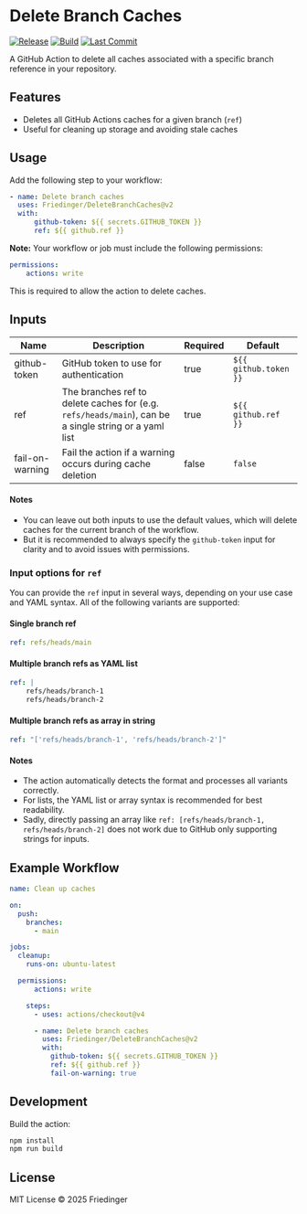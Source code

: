 # Delete Branch Caches

<a href="https://github.com/Friedinger/DeleteBranchCaches/releases"><img alt="Release" src="https://img.shields.io/github/v/release/Friedinger/DeleteBranchCaches"></a>
<a href="https://github.com/Friedinger/DeleteBranchCaches/actions/workflows/test-action.yml"><img alt="Build" src="https://github.com/Friedinger/DeleteBranchCaches/actions/workflows/build-test.yml/badge.svg"></a>
<a href="https://github.com/Friedinger/DeleteBranchCaches/commits/main"><img alt="Last Commit" src="https://img.shields.io/github/last-commit/Friedinger/DeleteBranchCaches"></a>

A GitHub Action to delete all caches associated with a specific branch reference in your repository.

## Features

-   Deletes all GitHub Actions caches for a given branch (`ref`)
-   Useful for cleaning up storage and avoiding stale caches

## Usage

Add the following step to your workflow:

```yaml
- name: Delete branch caches
  uses: Friedinger/DeleteBranchCaches@v2
  with:
      github-token: ${{ secrets.GITHUB_TOKEN }}
      ref: ${{ github.ref }}
```

**Note:** Your workflow or job must include the following permissions:

```yaml
permissions:
    actions: write
```

This is required to allow the action to delete caches.

## Inputs

| Name            | Description                                                                                           | Required | Default               |
| --------------- | ----------------------------------------------------------------------------------------------------- | -------- | --------------------- |
| github-token    | GitHub token to use for authentication                                                                | true     | `${{ github.token }}` |
| ref             | The branches ref to delete caches for (e.g. `refs/heads/main`), can be a single string or a yaml list | true     | `${{ github.ref }}`   |
| fail-on-warning | Fail the action if a warning occurs during cache deletion                                             | false    | `false`               |

#### Notes

-   You can leave out both inputs to use the default values, which will delete caches for the current branch of the workflow.
-   But it is recommended to always specify the `github-token` input for clarity and to avoid issues with permissions.

### Input options for `ref`

You can provide the `ref` input in several ways, depending on your use case and YAML syntax. All of the following variants are supported:

#### Single branch ref

```yaml
ref: refs/heads/main
```

#### Multiple branch refs as YAML list

```yaml
ref: |
    refs/heads/branch-1
    refs/heads/branch-2
```

#### Multiple branch refs as array in string

```yaml
ref: "['refs/heads/branch-1', 'refs/heads/branch-2']"
```

#### Notes

-   The action automatically detects the format and processes all variants correctly.
-   For lists, the YAML list or array syntax is recommended for best readability.
-   Sadly, directly passing an array like `ref: [refs/heads/branch-1, refs/heads/branch-2]` does not work due to GitHub only supporting strings for inputs.

## Example Workflow

```yaml
name: Clean up caches

on:
  push:
    branches:
      - main

jobs:
  cleanup:
    runs-on: ubuntu-latest

  permissions:
      actions: write

    steps:
      - uses: actions/checkout@v4

      - name: Delete branch caches
        uses: Friedinger/DeleteBranchCaches@v2
        with:
          github-token: ${{ secrets.GITHUB_TOKEN }}
          ref: ${{ github.ref }}
          fail-on-warning: true
```

## Development

Build the action:

```sh
npm install
npm run build
```

## License

MIT License © 2025 Friedinger
